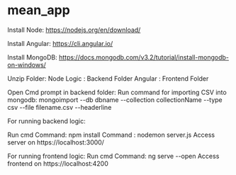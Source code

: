 # mean_app
Install Node:
https://nodejs.org/en/download/

Install Angular:
https://cli.angular.io/

Install MongoDB:
https://docs.mongodb.com/v3.2/tutorial/install-mongodb-on-windows/

Unzip Folder:
Node Logic : Backend Folder
Angular : Frontend Folder

Open Cmd prompt in backend folder:
Run command for importing CSV into mongodb:
mongoimport --db dbname --collection collectionName --type csv --file filename.csv --headerline

For running backend logic:

Run cmd 
Command: npm install
Command : nodemon server.js
Access server on https://localhost:3000/

For running frontend logic:
Run cmd
Command: ng serve --open
Access frontend on https://localhost:4200


